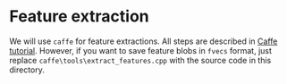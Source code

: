 Feature extraction
======================

We will use `caffe` for feature extractions. All steps are described in [Caffe tutorial](http://caffe.berkeleyvision.org/gathered/examples/feature_extraction.html).
However, if you want to save feature blobs in `fvecs` format, just replace `caffe\tools\extract_features.cpp` with the source code in this directory.